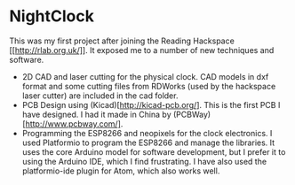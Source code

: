 # NightClock
This was my first project after joining the Reading Hackspace [[http://rlab.org.uk/]].  It exposed me to a number of new techniques and software.

* 2D CAD and laser cutting for the physical clock.  CAD models in dxf format and some cutting files from RDWorks (used by the hackspace laser cutter) are included in the cad folder.
* PCB Design using (Kicad)[http://kicad-pcb.org/].  This is the first PCB I have designed.  I had it made in China by (PCBWay)[http://www.pcbway.com/].
* Programming the ESP8266 and neopixels for the clock electronics.  I used Platformio to program the ESP8266 and manage the libraries.  It uses the core Arduino model for software development, but I prefer it to using the Arduino IDE, which I find frustrating.  I have also used the platformio-ide plugin for Atom, which also works well.
